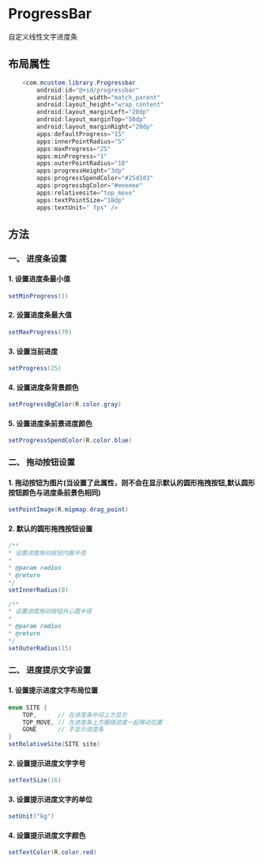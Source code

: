 # ProgressBar 
自定义线性文字进度条

## 布局属性
``` java
    <com.mcustom.library.Progressbar
        android:id="@+id/progressbar"
        android:layout_width="match_parent"
        android:layout_height="wrap_content"
        android:layout_marginLeft="20dp"
        android:layout_marginTop="50dp"
        android:layout_marginRight="20dp"
        apps:defaultProgress="15"
        apps:innerPointRadius="5"
        apps:maxProgress="25"
        apps:minProgress="1"
        apps:outerPointRadius="10"
        apps:progressHeight="3dp"
        apps:progressSpendColor="#25d1d3"
        apps:progressbgColor="#eeeeee"
        apps:relativesite="top_move"
        apps:textPointSize="18dp"
        apps:textUnit=" fps" />
```

## 方法

### 一、 进度条设置
#### 1. 设置进度条最小值
```java
setMinProgress(1)
```

#### 2. 设置进度条最大值
```java
setMaxProgress(70)
```

#### 3. 设置当前进度
```java
setProgress(25)
```
#### 4. 设置进度条背景颜色
```java
setProgressBgColor(R.color.gray)
```

#### 5. 设置进度条前景进度颜色
```java
setProgressSpendColor(R.color.blue)
```

### 二、 拖动按钮设置
#### 1. 拖动按钮为图片(当设置了此属性，则不会在显示默认的圆形拖拽按钮,默认圆形按钮颜色与进度条前景色相同)
```java
setPointImage(R.mipmap.drag_point)
```

#### 2. 默认的圆形拖拽按钮设置
```java 
/**
* 设置进度拖动按钮内圈半径
*
* @param radius 
* @return
*/
setInnerRadius(8)

/**
* 设置进度拖动按钮外心圆半径
*
* @param radius
* @return
*/
setOuterRadius(15)
```

### 二、 进度提示文字设置

#### 1. 设置提示进度文字布局位置
```java
enum SITE {
    TOP,      // 在进度条中间上方显示
    TOP_MOVE, // 在进度条上方跟随进度一起移动位置
    GONE      // 不显示进度条
}
setRelativeSite(SITE site)
```

#### 2. 设置提示进度文字字号
```java
setTextSize(16)
```

#### 3. 设置提示进度文字的单位
```java
setUnit("kg")

```
#### 4. 设置提示进度文字颜色
```java
setTextColor(R.color.red)
```












